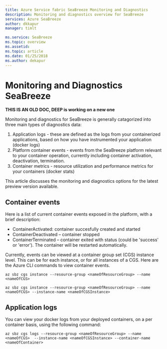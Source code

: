 ```yaml
---
title: Azure Service fabric SeaBreeze Monitoring and Diagnostics
description: Monitoring and diagnostics overview for SeaBreeze
services: Azure SeaBreeze
author: dkkapur
manager: timlt

ms.service: SeaBreeze
ms.topic: overview
ms.assetid:
ms.topic: article
ms.date: 01/25/2018
ms.author: dekapur
---
```


# Monitoring and Diagnostics SeaBreeze 

**THIS IS AN OLD DOC, DEEP is working on a new one**


Monitoring and diagnostics for SeaBreeze is generally catagorized into three main types of diagnostics data:

1. Application logs - these are defined as the logs from your containerized applications, based on how you have instrumented your application (docker logs)
2. Platform container events - events from the SeaBreeze platform relevant to your container operation, currently including container activation, deactivation, termination.
3. Container metrics - resource utilization and performance metrics for your containers (docker stats)

This article discusses the monitoring and diagnostics options for the latest preview version available.

## Container events

Here is a list of current container events exposed in the platform, with a brief description: 

* ContainerActivated: container succesfully created and started
* ContainerDeactivated – container stopped
* ContainerTerminated – container exited with status (could be 'success' or 'error'). The container will be restarted automatically. 

Currently, events can be viewed at a container group set (CGS) instance level. This can be for each instance, or for all instances of a CGS. Here are the Azure CLI commands to view container events. 

```cli
az sbz cgs instance --resource-group <nameOfResourceGroup> --name <nameOfCGS>
```

```cli
az sbz cgs instance --resource-group <nameOfResourceGroup> --name <nameOfCGS> --instance-name <nameOfCGSInstance>
```

## Application logs

You can view your docker logs from your deployed containers, on a per container basis, using the following command:

```cli
az sbz cgs logs --resource-group <nameOfResourceGroup> --name <nameOfCGS>  --instance-name <nameOfCGSInstance> --container-name <nameOfContainer>
```
